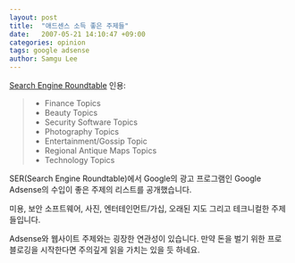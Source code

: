 ```yaml
---
layout: post
title:  "애드센스 소득 좋은 주제들"
date:   2007-05-21 14:10:47 +09:00
categories: opinion
tags: google adsense
author: Samgu Lee
---
```

[Search Engine Roundtable](http://www.seroundtable.com/archives/003834.html) 인용:

> * Finance Topics
> * Beauty Topics
> * Security Software Topics
> * Photography Topics
> * Entertainment/Gossip Topic
> * Regional Antique Maps Topics
> * Technology Topics

SER(Search Engine Roundtable)에서 Google의 광고 프로그램인 Google Adsense의 수입이 좋은 주제의 리스트를 공개했습니다.

미용, 보안 소프트웨어, 사진, 엔터테인먼트/가십, 오래된 지도 그리고 테크니컬한 주제들입니다.

Adsense와 웹사이트 주제와는 굉장한 연관성이 있습니다. 만약 돈을 벌기 위한 프로 블로깅을 시작한다면 주의깊게 읽을 가치는 있을 듯 하네요.
